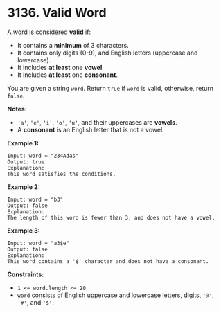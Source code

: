 # 3136. Valid Word
A word is considered **valid** if:  
- It contains a **minimum** of 3 characters.  
- It contains only digits (0-9), and English letters (uppercase and lowercase).  
- It includes **at least** one **vowel**.  
- It includes **at least** one **consonant**.  

You are given a string `word`. Return `true` if `word` is valid, otherwise, return `false`.

**Notes:**  
- `'a'`, `'e'`, `'i'`, `'o'`, `'u'`, and their uppercases are **vowels**.
- A **consonant** is an English letter that is not a vowel.


**Example 1:**
```
Input: word = "234Adas"
Output: true
Explanation:
This word satisfies the conditions.
```

**Example 2:**
```
Input: word = "b3"
Output: false
Explanation:
The length of this word is fewer than 3, and does not have a vowel.
```

**Example 3:**
```
Input: word = "a3$e"
Output: false
Explanation:
This word contains a '$' character and does not have a consonant.
```

**Constraints:**
- `1 <= word.length <= 20`
- `word` consists of English uppercase and lowercase letters, digits, `'@'`, `'#'`, and `'$'`.
